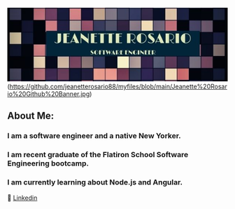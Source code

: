 
![Banner] (https://github.com/jeanetterosario88/myfiles/blob/main/Jeanette%20Rosario%20Github%20Banner.jpg)

## About Me:
### I am a software engineer and a native New Yorker.
### I am recent graduate of the Flatiron School Software Engineering bootcamp.
### I am currently learning about Node.js and Angular.

👔 [Linkedin][Linkedin]

[LinkedIn]: www.linkedin.com/in/jeanette-rosario-7997a1207
[Banner]: https://github.com/jeanetterosario88/myfiles/blob/main/Jeanette%20Rosario%20Github%20Banner.jpg?raw=true
